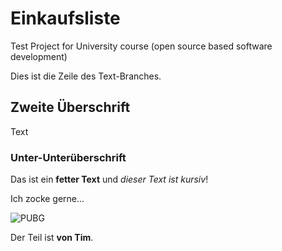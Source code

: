 # Einkaufsliste
Test Project for University course (open source based software development)

Dies ist die Zeile des Text-Branches.

## Zweite Überschrift
Text
### Unter-Unterüberschrift

Das ist ein **fetter Text** und *dieser Text ist kursiv*!


Ich zocke gerne...

![PUBG](https://static.altchar.com/live/media/images/950x633_ct/11351_PUBG_PS4_9dc49d9e35558d5ead48306dd074bd25.jpg)

Der Teil ist **von Tim**.